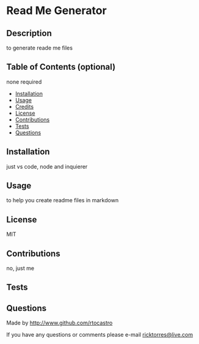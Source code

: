 # Read Me Generator

## Description

to generate reade me files


## Table of Contents (optional)

 none required

- [Installation](#installation)
- [Usage](#usage)
- [Credits](#credits)
- [License](#license)
- [Contributions](#Contributions)
- [Tests](#tests)
- [Questions](#Questions)

## Installation

just vs code, node and inquierer

## Usage

to help you create readme files in markdown

## License

MIT

## Contributions

no, just me

## Tests

## Questions

Made by http://www.github.com/rtocastro

If you have any questions or comments please e-mail ricktorres@live.com

